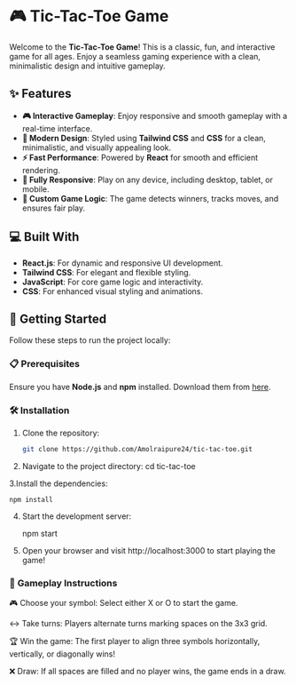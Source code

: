# 🎮 **Tic-Tac-Toe Game**

Welcome to the **Tic-Tac-Toe Game**! This is a classic, fun, and interactive game for all ages. Enjoy a seamless gaming experience with a clean, minimalistic design and intuitive gameplay. 

## ✨ **Features**

- **🎮 Interactive Gameplay**: Enjoy responsive and smooth gameplay with a real-time interface.
- **🎨 Modern Design**: Styled using **Tailwind CSS** and **CSS** for a clean, minimalistic, and visually appealing look.
- **⚡ Fast Performance**: Powered by **React** for smooth and efficient rendering.
- **📱 Fully Responsive**: Play on any device, including desktop, tablet, or mobile.
- **🚀 Custom Game Logic**: The game detects winners, tracks moves, and ensures fair play.

## 💻 **Built With**

- **React.js**: For dynamic and responsive UI development.
- **Tailwind CSS**: For elegant and flexible styling.
- **JavaScript**: For core game logic and interactivity.
- **CSS**: For enhanced visual styling and animations.

## 🚀 **Getting Started**

Follow these steps to run the project locally:

### 📋 **Prerequisites**
Ensure you have **Node.js** and **npm** installed. Download them from [here](https://nodejs.org/).

### 🛠️ **Installation**

1. Clone the repository:
   ```bash
   git clone https://github.com/Amolraipure24/tic-tac-toe.git

2. Navigate to the project directory:
    cd tic-tac-toe

3.Install the dependencies:

    npm install

4. Start the development server:

    npm start

5. Open your browser and visit http://localhost:3000 to start playing the game!

### 📝 **Gameplay Instructions**

🎮 Choose your symbol: Select either X or O to start the game.

↔️ Take turns: Players alternate turns marking spaces on the 3x3 grid.

🏆 Win the game: The first player to align three symbols horizontally, vertically, or diagonally wins!

❌ Draw: If all spaces are filled and no player wins, the game ends in a draw.

